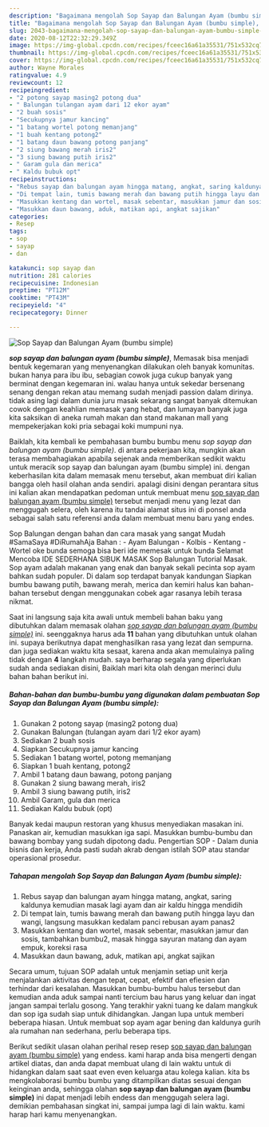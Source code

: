 ```yaml
---
description: "Bagaimana mengolah Sop Sayap dan Balungan Ayam (bumbu simple), Bikin Ngiler"
title: "Bagaimana mengolah Sop Sayap dan Balungan Ayam (bumbu simple), Bikin Ngiler"
slug: 2043-bagaimana-mengolah-sop-sayap-dan-balungan-ayam-bumbu-simple-bikin-ngiler
date: 2020-08-12T22:32:29.349Z
image: https://img-global.cpcdn.com/recipes/fceec16a61a35531/751x532cq70/sop-sayap-dan-balungan-ayam-bumbu-simple-foto-resep-utama.jpg
thumbnail: https://img-global.cpcdn.com/recipes/fceec16a61a35531/751x532cq70/sop-sayap-dan-balungan-ayam-bumbu-simple-foto-resep-utama.jpg
cover: https://img-global.cpcdn.com/recipes/fceec16a61a35531/751x532cq70/sop-sayap-dan-balungan-ayam-bumbu-simple-foto-resep-utama.jpg
author: Wayne Morales
ratingvalue: 4.9
reviewcount: 12
recipeingredient:
- "2 potong sayap masing2 potong dua"
- " Balungan tulangan ayam dari 12 ekor ayam"
- "2 buah sosis"
- "Secukupnya jamur kancing"
- "1 batang wortel potong memanjang"
- "1 buah kentang potong2"
- "1 batang daun bawang potong panjang"
- "2 siung bawang merah iris2"
- "3 siung bawang putih iris2"
- " Garam gula dan merica"
- " Kaldu bubuk opt"
recipeinstructions:
- "Rebus sayap dan balungan ayam hingga matang, angkat, saring kaldunya kemudian masak lagi ayam dan air kaldu hingga mendidih"
- "Di tempat lain, tumis bawang merah dan bawang putih hingga layu dan wangi, langsung masukkan kedalam panci rebusan ayam panas2"
- "Masukkan kentang dan wortel, masak sebentar, masukkan jamur dan sosis, tambahkan bumbu2, masak hingga sayuran matang dan ayam empuk, koreksi rasa"
- "Masukkan daun bawang, aduk, matikan api, angkat sajikan"
categories:
- Resep
tags:
- sop
- sayap
- dan

katakunci: sop sayap dan 
nutrition: 281 calories
recipecuisine: Indonesian
preptime: "PT12M"
cooktime: "PT43M"
recipeyield: "4"
recipecategory: Dinner

---
```



![Sop Sayap dan Balungan Ayam (bumbu simple)](https://img-global.cpcdn.com/recipes/fceec16a61a35531/751x532cq70/sop-sayap-dan-balungan-ayam-bumbu-simple-foto-resep-utama.jpg)

<b><i>sop sayap dan balungan ayam (bumbu simple)</i></b>, Memasak bisa menjadi bentuk kegemaran yang menyenangkan dilakukan oleh banyak komunitas. bukan hanya para ibu ibu, sebagian cowok juga cukup banyak yang berminat dengan kegemaran ini. walau hanya untuk sekedar bersenang senang dengan rekan atau memang sudah menjadi passion dalam dirinya. tidak asing lagi dalam dunia juru masak sekarang sangat banyak ditemukan cowok dengan keahlian memasak yang hebat, dan lumayan banyak juga kita saksikan di aneka rumah makan dan stand makanan mall yang mempekerjakan koki pria sebagai koki mumpuni nya.

Baiklah, kita kembali ke pembahasan bumbu bumbu menu <i>sop sayap dan balungan ayam (bumbu simple)</i>. di antara pekerjaan kita, mungkin akan terasa membahagiakan apabila sejenak anda memberikan sedikit waktu untuk meracik sop sayap dan balungan ayam (bumbu simple) ini. dengan keberhasilan kita dalam memasak menu tersebut, akan membuat diri kalian bangga oleh hasil olahan anda sendiri. apalagi disini dengan perantara situs ini kalian akan mendapatkan pedoman untuk membuat menu <u>sop sayap dan balungan ayam (bumbu simple)</u> tersebut menjadi menu yang lezat dan menggugah selera, oleh karena itu tandai alamat situs ini di ponsel anda sebagai salah satu referensi anda dalam membuat menu baru yang endes.

Sop Balungan dengan bahan dan cara masak yang sangat Mudah #SamaSaya #DiRumahAja Bahan : - Ayam Balungan - Kolbis - Kentang - Wortel oke bunda semoga bisa beri ide memesak untuk bunda Selamat Mencoba IDE SEDERHANA SIBUK MASAK Sop Balungan Tutorial Masak. Sop ayam adalah makanan yang enak dan banyak sekali pecinta sop ayam bahkan sudah populer. Di dalam sop terdapat banyak kandungan Siapkan bumbu bawang putih, bawang merah, merica dan kemiri halus kan bahan-bahan tersebut dengan menggunakan cobek agar rasanya lebih terasa nikmat.


Saat ini langsung saja kita awali untuk membeli bahan baku yang dibutuhkan dalam memasak olahan <u><i>sop sayap dan balungan ayam (bumbu simple)</i></u> ini. seenggaknya harus ada <b>11</b> bahan yang dibutuhkan untuk olahan ini. supaya berikutnya dapat menghasilkan rasa yang lezat dan sempurna. dan juga sediakan waktu kita sesaat, karena anda akan memulainya paling tidak dengan <b>4</b> langkah mudah. saya berharap segala yang diperlukan sudah anda sediakan disini, Baiklah mari kita olah dengan merinci dulu bahan bahan berikut ini.

<!--inarticleads1-->

##### Bahan-bahan dan bumbu-bumbu yang digunakan dalam pembuatan Sop Sayap dan Balungan Ayam (bumbu simple):

1. Gunakan 2 potong sayap (masing2 potong dua)
1. Gunakan  Balungan (tulangan ayam dari 1/2 ekor ayam)
1. Sediakan 2 buah sosis
1. Siapkan Secukupnya jamur kancing
1. Sediakan 1 batang wortel, potong memanjang
1. Siapkan 1 buah kentang, potong2
1. Ambil 1 batang daun bawang, potong panjang
1. Gunakan 2 siung bawang merah, iris2
1. Ambil 3 siung bawang putih, iris2
1. Ambil  Garam, gula dan merica
1. Sediakan  Kaldu bubuk (opt)


Banyak kedai maupun restoran yang khusus menyediakan masakan ini. Panaskan air, kemudian masukkan iga sapi. Masukkan bumbu-bumbu dan bawang bombay yang sudah dipotong dadu. Pengertian SOP - Dalam dunia bisnis dan kerja, Anda pasti sudah akrab dengan istilah SOP atau standar operasional prosedur. 

<!--inarticleads2-->

##### Tahapan mengolah Sop Sayap dan Balungan Ayam (bumbu simple):

1. Rebus sayap dan balungan ayam hingga matang, angkat, saring kaldunya kemudian masak lagi ayam dan air kaldu hingga mendidih
1. Di tempat lain, tumis bawang merah dan bawang putih hingga layu dan wangi, langsung masukkan kedalam panci rebusan ayam panas2
1. Masukkan kentang dan wortel, masak sebentar, masukkan jamur dan sosis, tambahkan bumbu2, masak hingga sayuran matang dan ayam empuk, koreksi rasa
1. Masukkan daun bawang, aduk, matikan api, angkat sajikan


Secara umum, tujuan SOP adalah untuk menjamin setiap unit kerja menjalankan aktivitas dengan tepat, cepat, efektif dan efiesien dan terhindar dari kesalahan. Masukkan bumbu-bumbu halus tersebut dan kemudian anda aduk sampai nanti tercium bau harus yang keluar dan ingat jangan sampai terlalu gosong. Yang terakhir yakni tuang ke dalam mangkuk dan sop iga sudah siap untuk dihidangkan. Jangan lupa untuk memberi beberapa hiasan. Untuk membuat sop ayam agar bening dan kaldunya gurih ala rumahan nan sederhana, perlu beberapa tips. 

Berikut sedikit ulasan olahan perihal resep resep <u>sop sayap dan balungan ayam (bumbu simple)</u> yang endess. kami harap anda bisa mengerti dengan artikel diatas, dan anda dapat membuat ulang di lain waktu untuk di hidangkan dalam saat saat even even keluarga atau kolega kalian. kita bs mengkolaborasi bumbu bumbu yang ditampilkan diatas sesuai dengan keinginan anda, sehingga olahan <b>sop sayap dan balungan ayam (bumbu simple)</b> ini dapat menjadi lebih endess dan menggugah selera lagi. demikian pembahasan singkat ini, sampai jumpa lagi di lain waktu. kami harap hari kamu menyenangkan.
